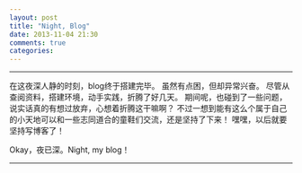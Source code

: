 ```yaml
---
layout: post
title: "Night, Blog"
date: 2013-11-04 21:30
comments: true
categories: 
---
```


---

在这夜深人静的时刻，blog终于搭建完毕。
虽然有点困，但却异常兴奋。
尽管从查阅资料，搭建环境，动手实践，折腾了好几天。
期间呢，也碰到了一些问题，说实话真的有想过放弃，心想着折腾这干嘛啊？
不过一想到能有这么个属于自己的小天地可以和一些志同道合的童鞋们交流，还是坚持了下来！
嘿嘿，以后就要坚持写博客了！

Okay，夜已深。Night, my blog！

---
